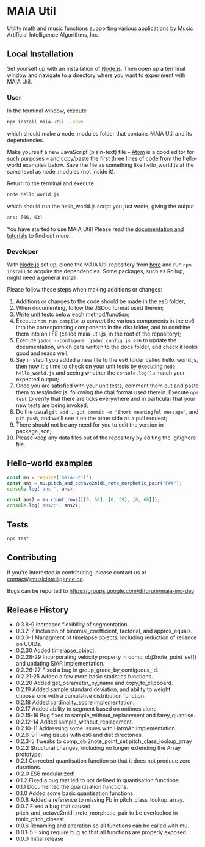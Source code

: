 MAIA Util
==============

Utility math and music functions supporting various applications by Music Artificial Intelligence Algorithms, Inc.

## Local Installation

Set yourself up with an installation of [Node.js](https://nodejs.org/). Then open up a terminal window and navigate to a directory where you want to experiment with MAIA Util.

### User

In the terminal window, execute
```bash
npm install maia-util --save
```
which should make a node_modules folder that contains MAIA Util and its dependencies.

Make yourself a new JavaScript (plain-text) file – [Atom](https://atom.io/) is a good editor for such purposes – and copy/paste the first three lines of code from the hello-world examples below. Save the file as something like hello_world.js at the same level as node_modules (not inside it).

Return to the terminal and execute
```bash
node hello_world.js
```
which should run the hello_world.js script you just wrote, giving the output
```bash
ans: [66, 63]
```
You have started to use MAIA Util! Please read the [documentation and tutorials](https://musicintelligence.co/api/maia-util/) to find out more.

### Developer

With [Node.js](https://nodejs.org/) set up, clone the MAIA Util repository from [here](https://bitbucket.org/tomthecollins/maia-util/) and run `npm install` to acquire the dependencies. Some packages, such as Rollup, might need a general install.

Please follow these steps when making additions or changes:

1. Additions or changes to the code should be made in the es6 folder;
2. When documenting, follow the JSDoc format used therein;
3. Write unit tests below each method/function;
4. Execute `npm run compile` to convert the various components in the es6 into the corresponding components in the dist folder, and to combine them into an IIFE (called maia-util.js, in the root of the repository);
5. Execute `jsdoc --configure .jsdoc.config.js es6` to update the documentation, which gets written to the docs folder, and check it looks good and reads well;
6. Say in step 1 you added a new file to the es6 folder called hello_world.js, then now it's time to check on your unit tests by executing `node hello_world.js` and seeing whether the `console.log()`s match your expected output;
7. Once you are satisfied with your unit tests, comment them out and paste them to test/index.js, following the chai format used therein. Execute `npm test` to verify that there are ticks everywhere and in particular that your new tests are being invoked;
8. Do the usual `git add .`, `git commit -m "Short meaningful message"`, and `git push`, and we'll see it on the other side as a pull request;
9. There should not be any need for you to edit the version in package.json;
10. Please keep any data files out of the repository by editing the .gitignore file.

## Hello-world examples

```javascript
const mu = require('maia-util');
const ans = mu.pitch_and_octave2midi_note_morphetic_pair("F#4");
console.log('ans:', ans);

const ans2 = mu.count_rows([[0, 60], [0, 59], [0, 60]]);
console.log('ans2:', ans2);
```

## Tests

```bash
npm test
```

## Contributing

If you're interested in contributing, please contact us at contact@musicintelligence.co.

Bugs can be reported to https://groups.google.com/d/forum/maia-inc-dev

## Release History

* 0.3.8-9 Increased flexibility of segmentation.
* 0.3.2-7 Inclusion of binomial_coefficient, factorial, and approx_equals.
* 0.3.0-1 Managment of timelapse objects, including reduction of reliance on UUIDs.
* 0.2.30 Added timelapse_object.
* 0.2.28-29 Incorporating velocity property in comp_obj2note_point_set() and updating SIAR implementation.
* 0.2.26-27 Fixed a bug in group_grace_by_contiguous_id.
* 0.2.21-25 Added a few more basic statistics functions.
* 0.2.20 Added get_parameter_by_name and copy_to_clipboard.
* 0.2.19 Added sample standard deviation, and ability to weight choose_one with a cumulative distribution function.
* 0.2.18 Added cardinality_score implementation.
* 0.2.17 Added ability to segment based on ontimes alone.
* 0.2.15-16 Bug fixes to sample_without_replacement and farey_quantise.
* 0.2.12-14 Added sample_without_replacement.
* 0.2.10-11 Addressing some issues with HarmAn implementation.
* 0.2.6-9 Fixing issues with es6 and dist directories.
* 0.2.3-5 Tweaks to comp_obj2note_point_set pitch_class_lookup_array
* 0.2.2 Structural changes, including no longer extending the Array prototype.
* 0.2.1 Corrected quantisation function so that it does not produce zero durations.
* 0.2.0 ES6 modularized!
* 0.1.2 Fixed a bug that led to not defined in quantisation functions.
* 0.1.1 Documented the quantisation functions.
* 0.1.0 Added some basic quantisation functions.
* 0.0.8 Added a reference to missing Fb in pitch_class_lookup_array.
* 0.0.7 Fixed a bug that caused pitch_and_octave2midi_note_morphetic_pair to be overlooked in tonic_pitch_closest.
* 0.0.6 Renaming and alteration so all functions can be called with mu.
* 0.0.1-5 Fixing require bug so that all functions are properly exposed.
* 0.0.0 Initial release
